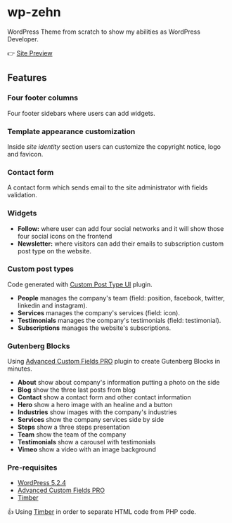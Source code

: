 # wp-zehn
WordPress Theme from scratch to show my abilities as WordPress Developer.

:point_right: [Site Preview](https://rezehnde.com/logis/)

## Features

### Four footer columns
Four footer sidebars where users can add widgets.

### Template appearance customization
Inside _site identity_ section users can customize the copyright notice, logo and favicon.

### Contact form
A contact form which sends email to the site administrator with fields validation.

### Widgets
- **Follow:** where user can add four social networks and it will show those four social icons on the frontend
- **Newsletter:** where visitors can add their emails to subscription custom post type on the website.

### Custom post types
Code generated with [Custom Post Type UI](https://wordpress.org/plugins/custom-post-type-ui/) plugin.

- **People** manages the company's team (field: position, facebook, twitter, linkedin and instagram).
- **Services** manages the company's services (field: icon).
- **Testimonials** manages the company's testimonials (field: testimonial).
- **Subscriptions** manages the website's subscriptions.

### Gutenberg Blocks
Using [Advanced Custom Fields PRO](https://www.advancedcustomfields.com/) plugin to create Gutenberg Blocks in minutes.

- **About** show about company's information putting a photo on the side
- **Blog** show the three last posts from blog
- **Contact** show a contact form and other contact information
- **Hero** show a hero image with an healine and a button
- **Industries** show images with the company's industries
- **Services** show the company services side by side
- **Steps** show a three steps presentation
- **Team** show the team of the company
- **Testimonials** show a carousel with testimonials
- **Vimeo** show a video with an image background

### Pre-requisites
- [WordPress 5.2.4](https://wordpress.org/download/)
- [Advanced Custom Fields PRO](https://www.advancedcustomfields.com/)
- [Timber](https://packagist.org/packages/timber/timber)

:+1: Using [Timber](https://timber.github.io/docs/) in order to separate HTML code from PHP code.
